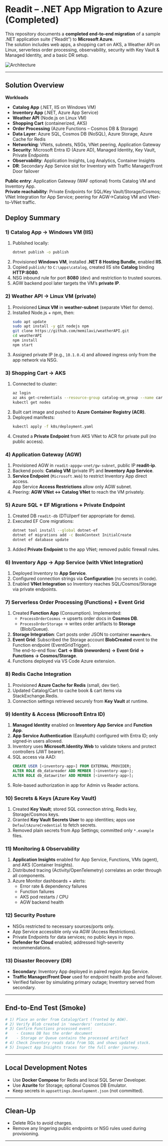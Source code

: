 # Readit – .NET App Migration to Azure (Completed)

This repository documents a **completed end‑to‑end migration** of a sample .NET application suite (“Readit”) to **Microsoft Azure**.  
The solution includes web apps, a shopping cart on AKS, a Weather API on Linux, serverless order processing, observability, security with Key Vault & Managed Identity, and a basic DR setup.

![Architecture](/Architecture.png)

---

## Solution Overview

**Workloads**
- **Catalog App** (.NET, IIS on Windows VM)
- **Inventory App** (.NET, Azure App Service)
- **Weather API** (Node.js on Linux VM)
- **Shopping Cart** (containerized, AKS)
- **Order Processing** (Azure Functions – Cosmos DB & Storage)
- **Data Layer**: Azure SQL, Cosmos DB (NoSQL), Azure Storage, Azure Cache for Redis
- **Networking**: VNets, subnets, NSGs, VNet peering, Application Gateway
- **Security**: Microsoft Entra ID (Azure AD), Managed Identity, Key Vault, Private Endpoints
- **Observability**: Application Insights, Log Analytics, Container Insights
- **DR**: Secondary App Service slot for Inventory with Traffic Manager/Front Door failover

**Public entry**: Application Gateway (WAF optional) fronts Catalog VM and Inventory App.  
**Private reachability**: Private Endpoints for SQL/Key Vault/Storage/Cosmos; VNet Integration for App Service; peering for AGW→Catalog VM and VNet-to-VNet traffic.

## Deploy Summary

### 1) Catalog App → Windows VM (IIS)
1. Published locally:
   ```bash
   dotnet publish -o publish
   ```
2. Provisioned **Windows VM**, installed **.NET 8 Hosting Bundle**, enabled **IIS**.
3. Copied `publish/` to `C:\apps\catalog`, created IIS site **Catalog** binding **HTTP:8080**.
4. NSG inbound rule for port **8080** (dev) and restriction to trusted sources.
5. AGW backend pool later targets the VM’s **private IP**.

### 2) Weather API → Linux VM (private)
1. Provisioned **Linux VM** in **weather-subnet** (separate VNet for demo).
2. Installed Node.js + npm, then:
   ```bash
   sudo apt update
   sudo apt install -y git nodejs npm
   git clone https://github.com/memilavi/weatherAPI.git
   cd weatherAPI
   npm install
   npm start
   ```
3. Assigned private IP (e.g., `10.1.0.4`) and allowed ingress only from the app network via NSG.

### 3) Shopping Cart → AKS
1. Connected to cluster:
   ```bash
   az login
   az aks get-credentials --resource-group catalog-vm_group --name cart-aks
   kubectl get nodes
   ```
2. Built cart image and pushed to **Azure Container Registry (ACR)**.
3. Deployed manifests:
   ```bash
   kubectl apply -f k8s/deployment.yaml
   ```
4. Created a **Private Endpoint** from AKS VNet to ACR for private pull (no public access).

### 4) Application Gateway (AGW)
1. Provisioned AGW in `readit-appgw-vnet/gw-subnet`, public IP **readit-ip**.
2. Backend pools: **Catalog VM** (private IP) and **Inventory App Service**.
3. **Service Endpoint** (`Microsoft.Web`) to restrict Inventory App direct access.  
   App Service **Access Restrictions** allow only AGW subnet.
4. Peering: **AGW VNet ↔ Catalog VNet** to reach the VM privately.

### 5) Azure SQL + EF Migrations + Private Endpoint
1. Created DB `readit-db` (DTU/perf tier appropriate for demo).
2. Executed EF Core migrations:
   ```bash
   dotnet tool install --global dotnet-ef
   dotnet ef migrations add -c BookContext InitialCreate
   dotnet ef database update
   ```
3. Added **Private Endpoint** to the app VNet; removed public firewall rules.

### 6) Inventory App → App Service (with VNet Integration)
1. Deployed Inventory to **App Service**.
2. Configured connection strings via **Configuration** (no secrets in code).
3. Enabled **VNet Integration** so Inventory reaches SQL/Cosmos/Storage via private endpoints.

### 7) Serverless Order Processing (Functions) + Event Grid
1. Created **Function App** (Consumption). Implemented:
   - `ProcessOrderCosmos` → upserts order docs in **Cosmos DB**.
   - `ProcessOrderStorage` → writes order artifacts to **Storage** (Blob/Queue).
2. **Storage Integration**: Cart posts order JSON to container **`neworders`**.
3. **Event Grid**: Subscribed the Storage account **BlobCreated** event to the Function endpoint (EventGridTrigger).  
   The end-to-end flow: **Cart → Blob (neworders) → Event Grid → Functions → Cosmos/Storage**.
4. Functions deployed via VS Code Azure extension.

### 8) Redis Cache Integration
1. Provisioned **Azure Cache for Redis** (small, dev tier).
2. Updated Catalog/Cart to cache book & cart items via StackExchange.Redis.
3. Connection settings retrieved securely from **Key Vault** at runtime.

### 9) Identity & Access (Microsoft Entra ID)
1. **Managed Identity** enabled on **Inventory App Service** and **Function App**.
2. **App Service Authentication** (EasyAuth) configured with Entra ID; only signed‑in users allowed.
3. Inventory uses **Microsoft.Identity.Web** to validate tokens and protect controllers (JWT bearer).
4. SQL access via AAD:
   ```sql
   CREATE USER [<inventory-app>] FROM EXTERNAL PROVIDER;
   ALTER ROLE db_datareader ADD MEMBER [<inventory-app>];
   ALTER ROLE db_datawriter ADD MEMBER [<inventory-app>];
   ```
5. Role-based authorization in app for Admin vs Reader actions.

### 10) Secrets & Keys (Azure Key Vault)
1. Created **Key Vault**; stored SQL connection string, Redis key, Storage/Cosmos keys.
2. Granted **Key Vault Secrets User** to app identities; apps use `DefaultAzureCredential` to fetch secrets.
3. Removed plain secrets from App Settings; committed only `*.example` files.

### 11) Monitoring & Observability
1. **Application Insights** enabled for App Service, Functions, VMs (agent), and AKS (Container Insights).
2. Distributed tracing (Activity/OpenTelemetry) correlates an order through all components.
3. Azure Monitor dashboards + alerts:
   - Error rate & dependency failures
   - Function failures
   - AKS pod restarts / CPU
   - AGW backend health

### 12) Security Posture
- NSGs restricted to necessary sources/ports only.
- App Service accessible only via AGW (Access Restrictions).
- Private Endpoints for data services; no public keys in repo.
- **Defender for Cloud** enabled; addressed high‑severity recommendations.

### 13) Disaster Recovery (DR)
- **Secondary**: Inventory App deployed in paired region App Service.
- **Traffic Manager/Front Door** used for endpoint health probe and failover.
- Verified failover by simulating primary outage; Inventory served from secondary.

---

## End-to-End Test (Smoke)

```bash
# 1) Place an order from Catalog/Cart (fronted by AGW).
# 2) Verify Blob created in 'neworders' container.
# 3) Confirm Functions processed event:
#    - Cosmos DB has the order document
#    - Storage or Queue contains the processed artifact
# 4) Check Inventory reads data from SQL and shows updated stock.
# 5) Inspect App Insights traces for the full order journey.
```

---

## Local Development Notes
- Use **Docker Compose** for Redis and local SQL Server Developer.
- Use **Azurite** for Storage; optional Cosmos DB Emulator.
- Keep secrets in `appsettings.Development.json` (not committed).

---

## Clean‑Up
- Delete RGs to avoid charges.
- Remove any lingering public endpoints or NSG rules used during provisioning.

---
